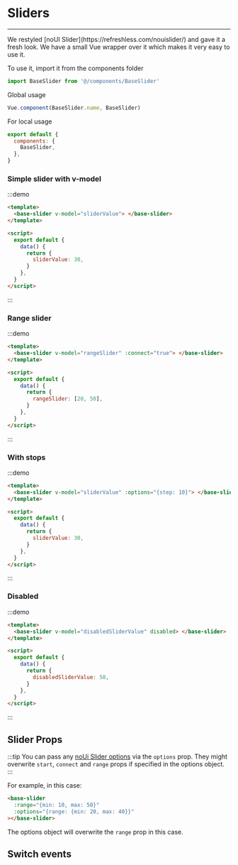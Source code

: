 # Sliders

<hr>
We restyled [noUI Slider](https://refreshless.com/nouislider/) and gave it a fresh look.
We have a small Vue wrapper over it which makes it very easy to use it.

To use it, import it from the components folder

```js
import BaseSlider from '@/components/BaseSlider'
```

Global usage

```js
Vue.component(BaseSlider.name, BaseSlider)
```

For local usage

```js
export default {
  components: {
    BaseSlider,
  },
}
```

### Simple slider with v-model

:::demo

```html
<template>
  <base-slider v-model="sliderValue"> </base-slider>
</template>

<script>
  export default {
    data() {
      return {
        sliderValue: 30,
      }
    },
  }
</script>
```

:::

### Range slider

:::demo

```html
<template>
  <base-slider v-model="rangeSlider" :connect="true"> </base-slider>
</template>

<script>
  export default {
    data() {
      return {
        rangeSlider: [20, 50],
      }
    },
  }
</script>
```

:::

### With stops

:::demo

```html
<template>
  <base-slider v-model="sliderValue" :options="{step: 10}"> </base-slider>
</template>

<script>
  export default {
    data() {
      return {
        sliderValue: 30,
      }
    },
  }
</script>
```

:::

### Disabled

:::demo

```html
<template>
  <base-slider v-model="disabledSliderValue" disabled> </base-slider>
</template>

<script>
  export default {
    data() {
      return {
        disabledSliderValue: 50,
      }
    },
  }
</script>
```

:::

## Slider Props

<props-table component-name="base-slider"/>

:::tip
You can pass any [noUi Slider options](https://refreshless.com/nouislider/slider-options/) via the `options` prop.
They might overwrite `start`, `connect` and `range` props if specified in the options object.
:::

For example, in this case:

```html
<base-slider
  :range="{min: 10, max: 50}"
  :options="{range: {min: 20, max: 40}}"
></base-slider>
```

The options object will overwrite the `range` prop in this case.

## Switch events

<events-table :events="[
  {name: 'input', description: 'triggers when the binding value changes', params: 'the updated value'}
]"/>

<script>
 export default {
    props: ['slot-key'],
    data() {
      return {
        sliderValue: 30,
        disabledSliderValue: 50,
        rangeSlider: [20, 50]
       }
    }
  }
</script>
